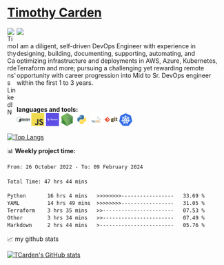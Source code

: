 # [Timothy Carden](https://www.linkedin.com/in/timothy-carden-52328a8/)

<a href="https://www.linkedin.com/in/timothy-carden-52328a8/">
  <img align="left" alt="Timothy Cardens's LinkedIN" width="22px" src="https://raw.githubusercontent.com/peterthehan/peterthehan/master/assets/linkedin.svg" />
</a>

![](https://visitor-badge.glitch.me/badge?page_id=timothycarden.timothycarden)

 I am a diligent, self-driven DevOps Engineer with experience in designing, building, documenting, supporting, automating, and optimizing infrastructure and deployments in AWS, Azure, Kubernetes, Terraform and more; pursuing a challenging yet rewarding remote opportunity with career progression into Mid to Sr. DevOps engineer within the first 1 to 3 years.

<br />

**languages and tools:**  
<code><img height="30" src="https://raw.githubusercontent.com/github/explore/80688e429a7d4ef2fca1e82350fe8e3517d3494d/topics/bash/bash.png"></code>
<code><img height="30" src="https://raw.githubusercontent.com/github/explore/80688e429a7d4ef2fca1e82350fe8e3517d3494d/topics/javascript/javascript.png"></code>
<code><img height="30" src="https://raw.githubusercontent.com/github/explore/80688e429a7d4ef2fca1e82350fe8e3517d3494d/topics/terraform/terraform.png"></code>
<code><img height="30" src="https://raw.githubusercontent.com/github/explore/80688e429a7d4ef2fca1e82350fe8e3517d3494d/topics/nodejs/nodejs.png"></code>
<code><img height="30" src="https://raw.githubusercontent.com/github/explore/80688e429a7d4ef2fca1e82350fe8e3517d3494d/topics/python/python.png"></code>
<code><img height="30" src="https://raw.githubusercontent.com/github/explore/80688e429a7d4ef2fca1e82350fe8e3517d3494d/topics/mysql/mysql.png"></code>
<code><img height="30" src="https://raw.githubusercontent.com/github/explore/80688e429a7d4ef2fca1e82350fe8e3517d3494d/topics/git/git.png"></code>
<code><img height="30" src="https://raw.githubusercontent.com/github/explore/80688e429a7d4ef2fca1e82350fe8e3517d3494d/topics/kubernetes/kubernetes.png"></code>

[![Top Langs](https://github-readme-stats.vercel.app/api/top-langs/?username=CHUBSxMQ9&langs_count=8&hide=html.css)](https://github.com/CHUBSxMQ9/github-readme-stats)

📊 **Weekly project time:**

<!--START_SECTION:waka-->

```txt
From: 26 October 2022 - To: 09 February 2024

Total Time: 47 hrs 44 mins

Python       16 hrs 4 mins   >>>>>>>>-----------------   33.69 %
YAML         14 hrs 49 mins  >>>>>>>>-----------------   31.05 %
Terraform    3 hrs 35 mins   >>-----------------------   07.53 %
Other        3 hrs 34 mins   >>-----------------------   07.49 %
Markdown     2 hrs 44 mins   >------------------------   05.76 %
```

<!--END_SECTION:waka-->

📈 my github stats

[![TCarden's GitHub stats](https://github-readme-stats.vercel.app/api?username=CHUBSxMQ9&show_icons=true&theme=radical)](https://github.com/CHUBSxMQ9/github-readme-stats)
